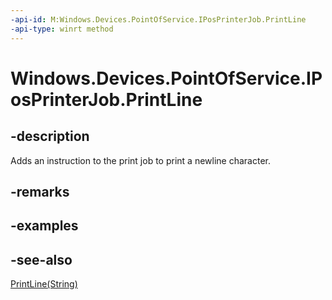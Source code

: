 ```yaml
---
-api-id: M:Windows.Devices.PointOfService.IPosPrinterJob.PrintLine
-api-type: winrt method
---
```


<!-- Method syntax
public void PrintLine()
-->

# Windows.Devices.PointOfService.IPosPrinterJob.PrintLine

## -description
Adds an instruction to the print job to print a newline character.

## -remarks

## -examples

## -see-also
[PrintLine(String)](iposprinterjob_printline_1360992803.md)